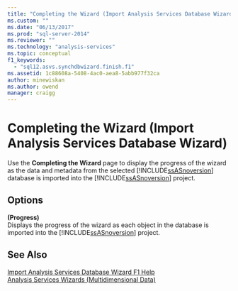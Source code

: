 ```yaml
---
title: "Completing the Wizard (Import Analysis Services Database Wizard) | Microsoft Docs"
ms.custom: ""
ms.date: "06/13/2017"
ms.prod: "sql-server-2014"
ms.reviewer: ""
ms.technology: "analysis-services"
ms.topic: conceptual
f1_keywords: 
  - "sql12.asvs.synchdbwizard.finish.f1"
ms.assetid: 1c88608a-5408-4ac0-aea8-5abb977f32ca
author: minewiskan
ms.author: owend
manager: craigg
---
```

# Completing the Wizard (Import Analysis Services Database Wizard)
  Use the **Completing the Wizard** page to display the progress of the wizard as the data and metadata from the selected [!INCLUDE[ssASnoversion](../includes/ssasnoversion-md.md)] database is imported into the [!INCLUDE[ssASnoversion](../includes/ssasnoversion-md.md)] project.  
  
## Options  
 **(Progress)**  
 Displays the progress of the wizard as each object in the database is imported into the [!INCLUDE[ssASnoversion](../includes/ssasnoversion-md.md)] project.  
  
## See Also  
 [Import Analysis Services Database Wizard F1 Help](import-analysis-services-database-wizard-f1-help.md)   
 [Analysis Services Wizards &#40;Multidimensional Data&#41;](analysis-services-wizards-multidimensional-data.md)  
  
  
